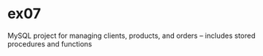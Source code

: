 # ex07
MySQL project for managing clients, products, and orders – includes stored procedures and functions
